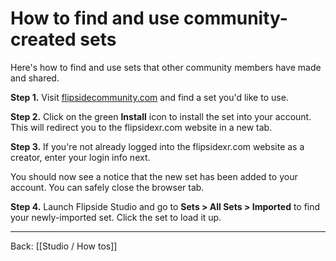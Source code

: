 # How to find and use community-created sets

Here's how to find and use sets that other community members have made and shared.

**Step 1.** Visit [flipsidecommunity.com](https://www.flipsidecommunity.com/share?type=set) and find a set you'd like to use.

**Step 2.** Click on the green **Install** icon to install the set into your account. This will redirect you to the flipsidexr.com website in a new tab.

**Step 3.** If you're not already logged into the flipsidexr.com website as a creator, enter your login info next.

You should now see a notice that the new set has been added to your account. You can safely close the browser tab.

**Step 4.** Launch Flipside Studio and go to **Sets > All Sets > Imported** to find your newly-imported set. Click the set to load it up.

---

Back: [[Studio / How tos]]
